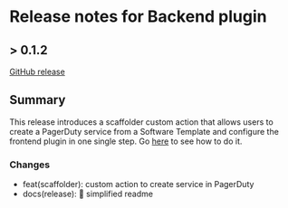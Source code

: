 # Release notes for Backend plugin

## > 0.1.2

[GitHub release](https://github.com/PagerDuty/backstage-plugin-backend/releases/tag/0.1.2)

## Summary

This release introduces a scaffolder custom action that allows users to create a PagerDuty service from a Software Template and configure the frontend plugin in one single step. Go [here](https://pagerduty.github.io/backstage-plugin-docs/advanced/create-service-software-template/) to see how to do it.

### Changes

- feat(scaffolder): custom action to create service in PagerDuty
- docs(release): :memo: simplified readme
